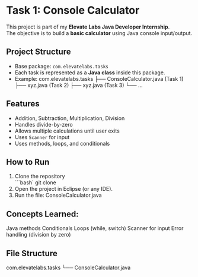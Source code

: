 # Task 1: Console Calculator

This project is part of my **Elevate Labs Java Developer Internship**.  
The objective is to build a **basic calculator** using Java console input/output.


## Project Structure
- Base package: `com.elevatelabs.tasks`
- Each task is represented as a **Java class** inside this package.
- Example:
com.elevatelabs.tasks
├── ConsoleCalculator.java (Task 1)
├── xyz.java (Task 2)
├── xyz.java (Task 3)
└── ...


## Features
- Addition, Subtraction, Multiplication, Division
- Handles divide-by-zero
- Allows multiple calculations until user exits
- Uses `Scanner` for input
- Uses methods, loops, and conditionals


## How to Run
1. Clone the repository  
 ```bash`
 git clone <your-repo-link>
2. Open the project in Eclipse (or any IDE).
3. Run the file: ConsoleCalculator.java

## Concepts Learned:
Java methods
Conditionals
Loops (while, switch)
Scanner for input
Error handling (division by zero)

## File Structure
com.elevatelabs.tasks
└── ConsoleCalculator.java

